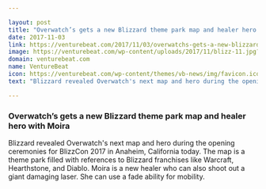 ```yaml
---

layout: post
title: "Overwatch’s gets a new Blizzard theme park map and healer hero with Moira"
date: 2017-11-03
link: https://venturebeat.com/2017/11/03/overwatchs-gets-a-new-blizzard-theme-park-map-and-healer-hero-with-moira/
image: https://venturebeat.com/wp-content/uploads/2017/11/blizz-11.jpg?fit=780%2C433&strip=all
domain: venturebeat.com
name: VentureBeat
icon: https://venturebeat.com/wp-content/themes/vb-news/img/favicon.ico
text: "Blizzard revealed Overwatch's next map and hero during the opening ceremonies for BlizzCon 2017 in Anaheim, California today. The map is a theme park filled with references to Blizzard franchises like Warcraft, Hearthstone, and Diablo. Moira is a new healer who can also shoot out a giant damaging laser. She can use a fade ability for mobility."

---
```


### Overwatch’s gets a new Blizzard theme park map and healer hero with Moira

Blizzard revealed Overwatch's next map and hero during the opening ceremonies for BlizzCon 2017 in Anaheim, California today. The map is a theme park filled with references to Blizzard franchises like Warcraft, Hearthstone, and Diablo. Moira is a new healer who can also shoot out a giant damaging laser. She can use a fade ability for mobility.